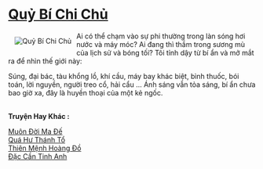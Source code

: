 <a href="https://truyentiki.com/quy-bi-chi-chu.31980/" title="Quỷ Bí Chi Chủ"><h1>Quỷ Bí Chi Chủ</h1></a><div style="display:table"><img align="right" style="float: left; padding: 10px;" src="https://truyentiki.com/a/img/str/src/31980.jpg" alt="Quỷ Bí Chi Chủ">Ai có thể chạm vào sự phi thường trong làn sóng hơi nước và máy móc? Ai đang thì thầm trong sương mù của lịch sử và bóng tối? Tôi tỉnh dậy từ bí ẩn và mở mắt ra để nhìn thế giới này: <p></p> Súng, đại bác, tàu khổng lồ, khí cầu, máy bay khác biệt, bình thuốc, bói toán, lời nguyền, người treo cổ, hải cẩu ... Ánh sáng vẫn tỏa sáng, bí ẩn chưa bao giờ xa, đây là huyền thoại của một kẻ ngốc.</div><p><br><b>Truyện Hay Khác :</b></p><a href="https://truyentiki.com/muon-doi-ma-de.31979/" alt="Muôn Đời Ma Đế">Muôn Đời Ma Đế</a><br/><a href="https://github.com/nownovels/topcv/tree/master/truyenhay/31899/README.md" alt="Quá Hư Thánh Tổ">Quá Hư Thánh Tổ</a><br/><a href="https://github.com/nownovels/topcv/tree/master/truyenhay/31975/README.md" alt="Thiên Mệnh Hoàng Đồ">Thiên Mệnh Hoàng Đồ</a><br/><a href="https://wikitruyen.wordpress.com/2020/06/23/dac-can-tinh-anh/" alt="Đặc Cần Tinh Anh">Đặc Cần Tinh Anh</a><br/>